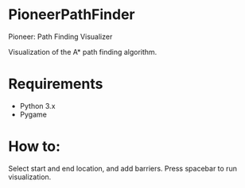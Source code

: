 # PioneerPathFinder
Pioneer: Path Finding Visualizer

Visualization of the A* path finding algorithm. 

# Requirements
- Python 3.x
- Pygame

# How to:
Select start and end location, and add barriers. Press spacebar to run visualization.
